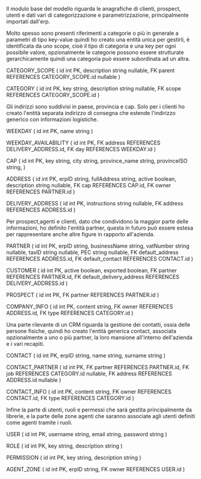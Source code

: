 Il modulo base del modello riguarda le anagrafiche di clienti, prospect, utenti e dati vari di categorizzazione e parametrizzazione, principalmente importati dall'erp.

Molto spesso sono presenti riferimenti a categorie o più in generale a parametri di tipo key-value quindi ho creato una entità unica per gestirli, è identificata da uno scope, cioè il tipo di categoria e una key per ogni possibile valore, opzionalmente le categorie possono essere strutturate gerarchicamente quindi una categoria può essere subordinata ad un altra.

CATEGORY_SCOPE (
    id int PK,
    description string nullable,
    FK parent REFERENCES CATEGORY_SCOPE.id nullable
)

CATEGORY (
    id int PK,
    key string,
    description string nullable,
    FK scope REFERENCES CATEGORY_SCOPE.id
)

Gli indirizzi sono suddivisi in paese, provincia e cap. Solo per i clienti ho creato l'entità separata indirizzo di consegna che estende l'indirizzo generico con informazioni logistiche.

WEEKDAY (
    id int PK,
    name string
)

WEEKDAY_AVAILABILITY (
    id int PK,
    FK address REFERENCES DELIVERY_ADDRESS.id,
    FK day REFERENCES WEEKDAY.id
)

CAP (
    id int PK,
    key string,
    city string,
    province_name string,
    provinceISO string,
)

ADDRESS (
    id int PK,
    erpID string,
    fullAddress string,
    active boolean,
    description string nullable,
    FK cap REFERENCES CAP.id,
    FK owner REFERENCES PARTNER.id
)

DELIVERY_ADDRESS (
    id int PK,
    instructions string nullable,
    FK address REFERENCES ADDRESS.id
)

Per prospect,agenti e clienti, dato che condividono la maggior parte delle informazioni, ho definito l'entità partner, questa in futuro può essere estesa per rappresentare anche altre figure in rapporto all'azienda.

PARTNER (
    id int PK,
    erpID string,
    businessName string,
    vatNumber string nullable,
    taxID string nullable,
    PEC string nullable,
    FK default_address REFERENCES ADDRESS.id,
    FK default_contact REFERENCES CONTACT.id
)

CUSTOMER (
    id int PK,
    active boolean,
    exported boolean,
    FK partner REFERENCES PARTNER.id,
    FK default_delivery_address REFERENCES DELIVERY_ADDRESS.id
)

PROSPECT (
    id int PK,
    FK partner REFERENCES PARTNER.id
)

COMPANY_INFO (
    id int PK,
    content string,
    FK owner REFERENCES ADDRESS.id,
    FK type REFERENCES CATEGORY.id
)

Una parte rilevante di un CRM riguarda la gestione dei contatti, ossia delle persone fisiche, quindi ho creato l'entità generica contact, associata opzionalmente a uno o più partner, la loro mansione all'interno dell'azienda e i vari recapiti.

CONTACT (
    id int PK,
    erpID string,
    name string,
    surname string
)

CONTACT_PARTNER (
    id int PK,
    FK partner REFERENCES PARTNER.id,
    FK job REFERENCES CATEGORY.id nullable,
    FK address REFERENCES ADDRESS.id nullable
)

CONTACT_INFO (
    id int PK,
    content string,
    FK owner REFERENCES CONTACT.id,
    FK type REFERENCES CATEGORY.id
)

Infine la parte di utenti, ruoli e permessi che sarà gestita principalmente da librerie, e la parte delle zone agenti che saranno associate agli utenti definiti come agenti tramite i ruoli.

USER (
    id int PK,
    username string,
    email string,
    password string
)

ROLE (
    id int PK,
    key string,
    description string
)

PERMISSION (
    id int PK,
    key string,
    description string
)

AGENT_ZONE (
    id int PK,
    erpID string,
    FK owner REFERENCES USER.id
)
